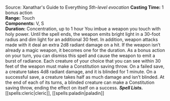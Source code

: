 Source: Xanathar's Guide to Everything
*5th-level evocation*
**Casting Time:** 1 bonus action  
**Range:** Touch  
**Components:** V, S  
**Duration:** Concentration, up to 1 hour
You imbue a weapon you touch with holy power. Until the spell ends, the weapon emits bright light in a 30-foot radius and dim light for an additional 30 feet. In addition, weapon attacks made with it deal an extra 2d8 radiant damage on a hit. If the weapon isn’t already a magic weapon, it becomes one for the duration. As a bonus action on your turn, you can dismiss this spell and cause the weapon to emit a burst of radiance. Each creature of your choice that you can see within 30 feet of the weapon must make a Constitution saving throw. On a failed save, a creature takes 4d8 radiant damage, and it is blinded for 1 minute. On a successful save, a creature takes half as much damage and isn’t blinded. At the end of each of its turns, a blinded creature can make a Constitution saving throw, ending the effect on itself on a success.
***Spell Lists.*** [[spells:cleric|cleric]], [[spells:paladin|paladin]]
